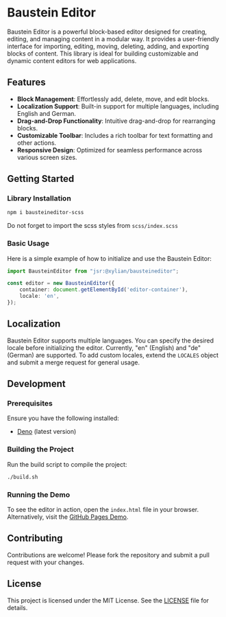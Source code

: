 # Baustein Editor

Baustein Editor is a powerful block-based editor designed for creating, editing, and managing content in a modular way. It provides a user-friendly interface for importing, editing, moving, deleting, adding, and exporting blocks of content. This library is ideal for building customizable and dynamic content editors for web applications.

## Features

- **Block Management**: Effortlessly add, delete, move, and edit blocks.
- **Localization Support**: Built-in support for multiple languages, including English and German.
- **Drag-and-Drop Functionality**: Intuitive drag-and-drop for rearranging blocks.
- **Customizable Toolbar**: Includes a rich toolbar for text formatting and other actions.
- **Responsive Design**: Optimized for seamless performance across various screen sizes.

## Getting Started

### Library Installation

```bash
npm i bausteineditor-scss
```

Do not forget to import the scss styles from `scss/index.scss`

### Basic Usage

Here is a simple example of how to initialize and use the Baustein Editor:

```typescript
import BausteinEditor from "jsr:@xylian/bausteineditor";

const editor = new BausteinEditor({
    container: document.getElementById('editor-container'),
    locale: 'en',
});
```

## Localization

Baustein Editor supports multiple languages. You can specify the desired locale before initializing the editor. Currently, "en" (English) and "de" (German) are supported. To add custom locales, extend the `LOCALES` object and submit a merge request for general usage.

## Development

### Prerequisites

Ensure you have the following installed:

- [Deno](https://deno.land/) (latest version)

### Building the Project

Run the build script to compile the project:

```bash
./build.sh
```

### Running the Demo

To see the editor in action, open the `index.html` file in your browser. Alternatively, visit the [GitHub Pages Demo](https://luceusxylian.github.io/BausteinEditor/).

## Contributing

Contributions are welcome! Please fork the repository and submit a pull request with your changes.

## License

This project is licensed under the MIT License. See the [LICENSE](./LICENSE) file for details.
